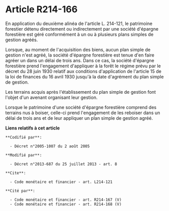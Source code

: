 # Article R214-166

En application du deuxième alinéa de l'article L. 214-121, le patrimoine forestier détenu directement ou indirectement par
une société d'épargne forestière est géré conformément à un ou à plusieurs plans simples de gestion agréés. 

Lorsque, au moment de l'acquisition des biens, aucun plan simple de gestion n'est agréé, la société d'épargne forestière est
tenue d'en faire agréer un dans un délai de trois ans. Dans ce cas, la société d'épargne forestière prend l'engagement
d'appliquer à la forêt le régime prévu par le décret du 28 juin 1930 relatif aux conditions d'application de l'article 15 de
la loi de finances du 16 avril 1930 jusqu'à la date d'agrément du plan simple de gestion. 

Les terrains acquis après l'établissement du plan simple de gestion font l'objet d'un avenant organisant leur gestion. 

Lorsque le patrimoine d'une société d'épargne forestière comprend des terrains nus à boiser, celle-ci prend l'engagement de
les reboiser dans un délai de trois ans et de leur appliquer un plan simple de gestion agréé.

**Liens relatifs à cet article**

	**Codifié par**:

	  - Décret n°2005-1007 du 2 août 2005

	**Modifié par**:

	  - Décret n°2013-687 du 25 juillet 2013 - art. 8

	**Cite**:

	  - Code monétaire et financier - art. L214-121

	**Cité par**:

	  - Code monétaire et financier - art. R214-167 (V)
	  - Code monétaire et financier - art. R214-168 (V)
